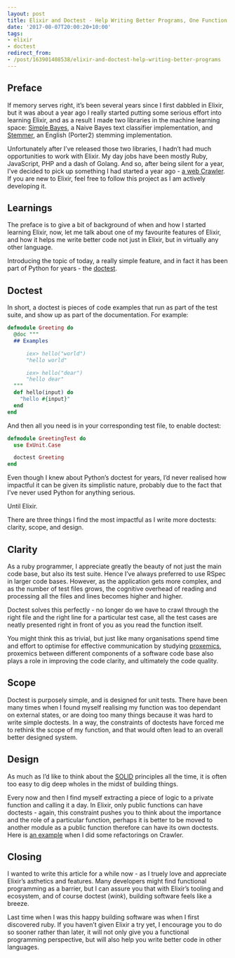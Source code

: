 ```yaml
---
layout: post
title: Elixir and Doctest - Help Writing Better Programs, One Function At A Time
date: '2017-08-07T20:00:20+10:00'
tags:
- elixir
- doctest
redirect_from:
- /post/163901408538/elixir-and-doctest-help-writing-better-programs
---
```

## Preface

If memory serves right, it’s been several years since I first dabbled in Elixir, but it was about a year ago I really started putting some serious effort into learning Elixir, and as a result I made two libraries in the machine learning space: [Simple Bayes](https://github.com/fredwu/simple_bayes), a Naive Bayes text classifier implementation, and [Stemmer](https://github.com/fredwu/stemmer), an English (Porter2) stemming implementation.

Unfortunately after I’ve released those two libraries, I hadn’t had much opportunities to work with Elixir. My day jobs have been mostly Ruby, JavaScript, PHP and a dash of Golang. And so, after being silent for a year, I’ve decided to pick up something I had started a year ago - [a web Crawler](https://github.com/fredwu/crawler). If you are new to Elixir, feel free to follow this project as I am actively developing it.


## Learnings

The preface is to give a bit of background of when and how I started learning Elixir, now, let me talk about one of my favourite features of Elixir, and how it helps me write better code not just in Elixir, but in virtually any other language.

Introducing the topic of today, a really simple feature, and in fact it has been part of Python for years - the [doctest](https://en.wikipedia.org/wiki/Doctest).

## Doctest

In short, a doctest is pieces of code examples that run as part of the test suite, and show up as part of the documentation. For example:

```elixir
defmodule Greeting do
  @doc """
  ## Examples

      iex> hello("world")
      "hello world"

      iex> hello("dear")
      "hello dear"
  """
  def hello(input) do
    "hello #{input}"
  end
end
```

And then all you need is in your corresponding test file, to enable doctest:

```elixir
defmodule GreetingTest do
  use ExUnit.Case

  doctest Greeting
end
```

Even though I knew about Python’s doctest for years, I’d never realised how impactful it can be given its simplistic nature, probably due to the fact that I’ve never used Python for anything serious.

Until Elixir.

There are three things I find the most impactful as I write more doctests: clarity, scope, and design.

## Clarity

As a ruby programmer, I appreciate greatly the beauty of not just the main code base, but also its test suite. Hence I’ve always preferred to use RSpec in larger code bases. However, as the application gets more complex, and as the number of test files grows, the cognitive overhead of reading and processing all the files and lines becomes higher and higher.

Doctest solves this perfectly - no longer do we have to crawl through the right file and the right line for a particular test case, all the test cases are neatly presented right in front of you as you read the function itself.

You might think this as trivial, but just like many organisations spend time and effort to optimise for effective communication by studying [proxemics](https://en.wikipedia.org/wiki/Proxemics), proxemics between different components of a software code base also plays a role in improving the code clarity, and ultimately the code quality.

## Scope

Doctest is purposely simple, and is designed for unit tests. There have been many times when I found myself realising my function was too dependant on external states, or are doing too many things because it was hard to write simple doctests. In a way, the constraints of doctests have forced me to rethink the scope of my function, and that would often lead to an overall better designed system.

## Design

As much as I’d like to think about the [SOLID](https://en.wikipedia.org/wiki/SOLID_(object-oriented_design)) principles all the time, it is often too easy to dig deep wholes in the midst of building things.

Every now and then I find myself extracting a piece of logic to a private function and calling it a day. In Elixir, only public functions can have doctests - again, this constraint pushes you to think about the importance and the role of a particular function, perhaps it is better to be moved to another module as a public function therefore can have its own doctests. Here is [an example](https://github.com/fredwu/crawler/commit/7ac06b40a6c75b5e01311e70710185011f82471f) when I did some refactorings on Crawler.

## Closing

I wanted to write this article for a while now - as I truely love and appreciate Elixir’s asthetics and features. Many developers might find functional programming as a barrier, but I can assure you that with Elixir’s tooling and ecosystem, and of course doctest (_wink_), building software feels like a breeze.

Last time when I was this happy building software was when I first discovered ruby. If you haven’t given Elixir a try yet, I encourage you to do so sooner rather than later, it will not only give you a functional programming perspective, but will also help you write better code in other languages.

